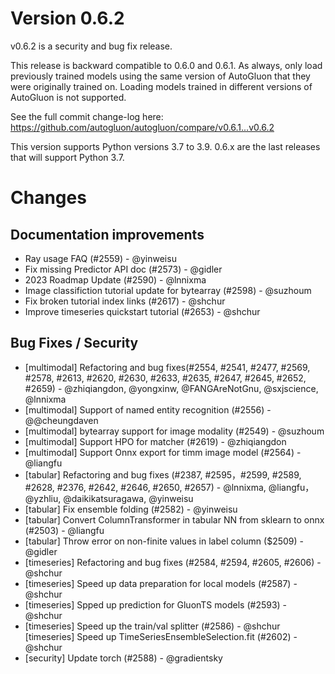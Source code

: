 # Version 0.6.2

v0.6.2 is a security and bug fix release.

This release is backward compatible to 0.6.0 and 0.6.1. As always, only load previously trained models using the same version of AutoGluon that they were originally trained on.
Loading models trained in different versions of AutoGluon is not supported.

See the full commit change-log here: https://github.com/autogluon/autogluon/compare/v0.6.1...v0.6.2

This version supports Python versions 3.7 to 3.9. 0.6.x are the last releases that will support Python 3.7.

# Changes

## Documentation improvements

- Ray usage FAQ (#2559) - @yinweisu
- Fix missing Predictor API doc (#2573) - @gidler
- 2023 Roadmap Update (#2590) - @lnnixma
- Image classifiction tutorial update for bytearray (#2598) - @suzhoum
- Fix broken tutorial index links (#2617) - @shchur
- Improve timeseries quickstart tutorial (#2653) - @shchur


## Bug Fixes / Security

- [multimodal] Refactoring and bug fixes(#2554, #2541, #2477, #2569, #2578, #2613, #2620, #2630, #2633, #2635, #2647, #2645, #2652, #2659) - @zhiqiangdon, @yongxinw, @FANGAreNotGnu, @sxjscience, @lnnixma
- [multimodal] Support of named entity recognition (#2556) - @@cheungdaven
- [multimodal] bytearray support for image modality (#2549) - @suzhoum
- [multimodal] Support HPO for matcher (#2619) - @zhiqiangdon
- [multimodal] Support Onnx export for timm image model (#2564) - @liangfu
- [tabular] Refactoring and bug fixes (#2387, #2595，#2599, #2589, #2628, #2376, #2642, #2646, #2650, #2657) - @lnnixma, @liangfu， @yzhliu, @daikikatsuragawa, @yinweisu
- [tabular] Fix ensemble folding (#2582) - @yinweisu
- [tabular] Convert ColumnTransformer in tabular NN from sklearn to onnx (#2503) - @liangfu 
- [tabular] Throw error on non-finite values in label column ($2509) - @gidler
- [timeseries] Refactoring and bug fixes (#2584, #2594, #2605, #2606) - @shchur
- [timeseries] Speed up data preparation for local models (#2587) - @shchur
- [timeseries] Spped up prediction for GluonTS models (#2593) - @shchur
- [timeseries] Speed up the train/val splitter (#2586) - @shchur
  [timeseries] Speed up TimeSeriesEnsembleSelection.fit (#2602) - @shchur
- [security] Update torch (#2588) - @gradientsky
